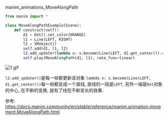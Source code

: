 manim_animations_MoveAlongPath

```python
from manim import *

class MoveAlongPathExample(Scene):
    def construct(self):
        d1 = Dot().set_color(ORANGE)
        l1 = Line(LEFT, RIGHT)
        l2 = VMobject()
        self.add(d1, l1, l2)
        l2.add_updater(lambda x: x.become(Line(LEFT, d1.get_center()).set_color(ORANGE)))
        self.play(MoveAlongPath(d1, l1), rate_func=linear)
```


![1.gif](1.gif)



`l2.add_updater()`是每一帧都更新该对象
`lambda x: x.become(Line(LEFT, d1.get_center())`每一帧都变成一个直线, 直线的一段是`LEFT`, 另外一端是`Dot`对象的中心, 在不断的变换, 就有了线在不断变长的效果.





参考:
https://docs.manim.community/en/stable/reference/manim.animation.movement.MoveAlongPath.html